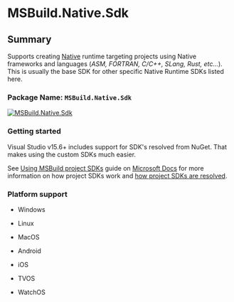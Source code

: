# MSBuild.Native.Sdk

## Summary

Supports creating [Native](#platform-support) runtime targeting projects using Native frameworks and languages (_ASM, FORTRAN, C/C++, SLang, Rust, etc…_).
This is usually the base SDK for other specific Native Runtime SDKs listed here.

### Package Name: `MSBuild.Native.Sdk`

[![MSBuild.Native.Sdk](https://img.shields.io/myget/msbuild-sdks/v/MSBuild.Native.Sdk.svg)](https://myget.org/feed/msbuild-sdks/package/nuget/MSBuild.Native.Sdk)

### Getting started

Visual Studio v15.6+ includes support for SDK's resolved from NuGet. That makes using the custom SDKs much easier.

See [Using MSBuild project SDKs][msbuild-sdk-usage] guide on [Microsoft Docs](https://docs.ms) for more information on how project SDKs work and [how project SDKs are resolved][msbuild-sdk-resolver].

[msbuild-sdk-usage]: https://docs.microsoft.com/visualstudio/msbuild/how-to-use-project-sdk
[msbuild-sdk-resolver]: https://docs.microsoft.com/visualstudio/msbuild/how-to-use-project-sdk#how-project-sdks-are-resolved

### Platform support

- Windows
- Linux
- MacOS

- Android
- iOS
- TVOS
- WatchOS
